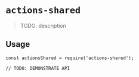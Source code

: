 # `actions-shared`

> TODO: description

## Usage

```
const actionsShared = require('actions-shared');

// TODO: DEMONSTRATE API
```
